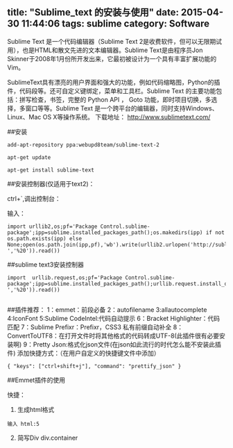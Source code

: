 title: "Sublime_text 的安装与使用"
date: 2015-04-30 11:44:06
tags: sublime
category: Software
---

  Sublime Text 是一个代码编辑器（Sublime Text 2是收费软件，但可以无限期试用），也是HTML和散文先进的文本编辑器。Sublime Text是由程序员Jon Skinner于2008年1月份所开发出来，它最初被设计为一个具有丰富扩展功能的Vim。
  
   SublimeText具有漂亮的用户界面和强大的功能，例如代码缩略图，Python的插件，代码段等。还可自定义键绑定，菜单和工具栏。Sublime Text 的主要功能包括：拼写检查，书签，完整的 Python API ， Goto 功能，即时项目切换，多选择，多窗口等等。Sublime Text 是一个跨平台的编辑器，同时支持Windows、Linux、Mac OS X等操作系统。
    下载地址： 
  <a href="http://www.sublimetext.com/">http://www.sublimetext.com/</a>
  
<!--more-->
  ##安装

 ```bash
 add-apt-repository ppa:webupd8team/sublime-text-2

 apt-get update

 apt-get install sublime-text

 ```
 ##安装控制器(仅适用于text2)：
 
 ctrl+`,调出控制台：
 
 输入：
 ```
 import urllib2,os;pf='Package Control.sublime-package';ipp=sublime.installed_packages_path();os.makedirs(ipp) if not os.path.exists(ipp) else None;open(os.path.join(ipp,pf),'wb').write(urllib2.urlopen('http://sublime.wbond.net/'+pf.replace(' ','%20')).read()) 
  ```

  ##sublime text3安装控制器

  ```
  import  urllib.request,os;pf='Package Control.sublime-package';ipp=sublime.installed_packages_path();urllib.request.install_opener(urllib.request.build_opener(urllib.request.ProxyHandler()));open(os.path.join(ipp,pf),'wb').write(urllib.request.urlopen('http://sublime.wbond.net/'+pf.replace(' ','%20')).read())


  ```
  ##插件推荐：
  1：emmet：前段必备
  2：autofilename
  3:allautocomplete
  4:IconFont
  5:Sublime CodeIntel:代码自动提示
  6：Bracket Highlighter：代码匹配
  7：Sublime Prefixr：Prefixr，CSS3 私有前缀自动补全
  8：ConvertToUTF8：在打开文件时将其他格式的代码转成UTF-8(此插件很有必要安装啊)
  9：Pretty Json:格式化json文件(在json如此流行的时代怎么能不安装此插件)
  添加快捷方式：（在用户自定义的快捷键文件中添加）
  ```
  { "keys": ["ctrl+shift+j"], "command": "prettify_json" }

  ```


  ##Emmet插件的使用

  快捷：
  1. 生成html格式

    输入 html:5

  2. 简写Div
  	div.container

